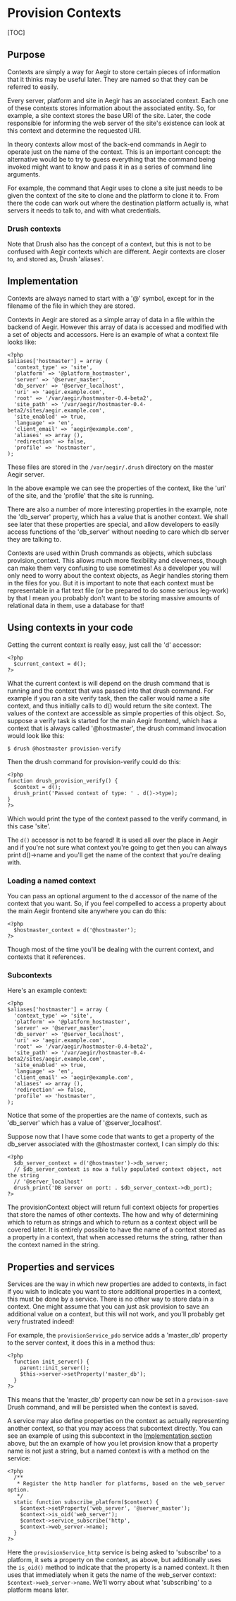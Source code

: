 Provision Contexts
==================

[TOC]


Purpose
-------

Contexts are simply a way for Aegir to store certain pieces of information that it thinks may be useful later. They are named so that they can be referred to easily.

Every server, platform and site in Aegir has an associated context. Each one of these contexts stores information about the associated entity. So, for example, a site context stores the base URI of the site. Later, the code responsible for informing the web server of the site's existence can look at this context and determine the requested URI.

In theory contexts allow most of the back-end commands in Aegir to operate just on the name of the context. This is an important concept: the alternative would be to try to guess everything that the command being invoked might want to know and pass it in as a series of command line arguments.

For example, the command that Aegir uses to clone a site just needs to be given the context of the site to clone and the platform to clone it to. From there the code can work out where the destination platform actually is, what servers it needs to talk to, and with what credentials.

### Drush contexts

Note that Drush also has the concept of a context, but this is not to be confused with Aegir contexts which are different. Aegir contexts are closer to, and stored as, Drush 'aliases'.


Implementation
--------------

Contexts are always named to start with a '@' symbol, except for in the filename of the file in which they are stored.

Contexts in Aegir are stored as a simple array of data in a file within the backend of Aegir. However this array of data is accessed and modified with a set of objects and accessors. Here is an example of what a context file looks like:

    <?php
    $aliases['hostmaster'] = array (
      'context_type' => 'site',
      'platform' => '@platform_hostmaster',
      'server' => '@server_master',
      'db_server' => '@server_localhost',
      'uri' => 'aegir.example.com',
      'root' => '/var/aegir/hostmaster-0.4-beta2',
      'site_path' => '/var/aegir/hostmaster-0.4-beta2/sites/aegir.example.com',
      'site_enabled' => true,
      'language' => 'en',
      'client_email' => 'aegir@example.com',
      'aliases' => array (),
      'redirection' => false,
      'profile' => 'hostmaster',
    );

These files are stored in the `/var/aegir/.drush` directory on the master Aegir server.

In the above example we can see the properties of the context, like the 'uri' of the site, and the 'profile' that the site is running.

There are also a number of more interesting properties in the example, note the 'db_server' property, which has a value that is another context. We shall see later that these properties are special, and allow developers to easily access functions of the 'db_server' without needing to care which db server they are talking to.

Contexts are used within Drush commands as objects, which subclass provision_context. This allows much more flexibility and cleverness, though can make them very confusing to use sometimes! As a developer you will only need to worry about the context objects, as Aegir handles storing them in the files for you. But it is important to note that each context must be representable in a flat text file (or be prepared to do some serious leg-work) by that I mean you probably don't want to be storing massive amounts of relational data in them, use a database for that!


Using contexts in your code
---------------------------

Getting the current context is really easy, just call the 'd' accessor:

    <?php
      $current_context = d();
    ?>

What the current context is will depend on the drush command that is running and the context that was passed into that drush command. For example if you ran a site verify task, then the caller would name a site context, and thus initially calls to d() would return the site context. The values of the context are accessible as simple properties of this object.  So, suppose a verify task is started for the main Aegir frontend, which has a context that is always called '@hostmaster', the drush command invocation would look like this:

    $ drush @hostmaster provision-verify

Then the drush command for provision-verify could do this:

    <?php
    function drush_provision_verify() {
      $context = d();
      drush_print('Passed context of type: ' . d()->type);
    }
    ?>

Which would print the type of the context passed to the verify command, in this case 'site'.

The `d()` accessor is not to be feared! It is used all over the place in Aegir and if you're not sure what context you're going to get then you can always print d()->name and you'll get the name of the context that you're dealing with.

### Loading a named context

You can pass an optional argument to the d accessor of the name of the context that you want. So, if you feel compelled to access a property about the main Aegir frontend site anywhere you can do this:

    <?php
      $hostmaster_context = d('@hostmaster');
    ?>

Though most of the time you'll be dealing with the current context, and contexts that it references.

### Subcontexts

Here's an example context:

    <?php
    $aliases['hostmaster'] = array (
      'context_type' => 'site',
      'platform' => '@platform_hostmaster',
      'server' => '@server_master',
      'db_server' => '@server_localhost',
      'uri' => 'aegir.example.com',
      'root' => '/var/aegir/hostmaster-0.4-beta2',
      'site_path' => '/var/aegir/hostmaster-0.4-beta2/sites/aegir.example.com',
      'site_enabled' => true,
      'language' => 'en',
      'client_email' => 'aegir@example.com',
      'aliases' => array (),
      'redirection' => false,
      'profile' => 'hostmaster',
    );

Notice that some of the properties are the name of contexts, such as 'db_server' which has a value of '@server_localhost'.

Suppose now that I have some code that wants to get a property of the db_server associated with the @hostmaster context, I can simply do this:

    <?php
      $db_server_context = d('@hostmaster')->db_server;
      // $db_server_context is now a fully populated context object, not the string
      // '@server_localhost'
      drush_print('DB server on port: . $db_server_context->db_port);
    ?>

The provisionContext object will return full context objects for properties that store the names of other contexts. The how and why of determining which to return as strings and which to return as a context object will be covered later. It is entirely possible to have the name of a context stored as a property in a context, that when accessed returns the string, rather than the context named in the string.


Properties and services
-----------------------

Services are the way in which new properties are added to contexts, in fact if you wish to indicate you want to store additional properties in a context, this must be done by a service. There is no other way to store data in a context.  One might assume that you can just ask provision to save an additional value on a context, but this will not work, and you'll probably get very frustrated indeed!

For example, the `provisionService_pdo` service adds a 'master_db' property to the server context, it does this in a method thus:

    <?php
      function init_server() {
        parent::init_server();
        $this->server->setProperty('master_db');
      }
    ?>

This means that the 'master_db' property can now be set in a `provison-save` Drush command, and will be persisted when the context is saved.

A service may also define properties on the context as actually representing another context, so that you may access that subcontext directly. You can see an example of using this subcontext in the [Implementation section](#implementation) above, but the an example of how you let provision know that a property name is not just a string, but a named context is with a method on the service:

    <?php
      /**
       * Register the http handler for platforms, based on the web_server option.
       */
      static function subscribe_platform($context) {
        $context->setProperty('web_server', '@server_master');
        $context->is_oid('web_server');
        $context->service_subscribe('http',
        $context->web_server->name);
      }
    ?>

Here the `provisionService_http` service is being asked to 'subscribe' to a platform, it sets a property on the context, as above, but additionally uses the `is_oid()` method to indicate that the property is a named context. It then uses that immediately when it gets the name of the web_server context: `$context->web_server->name`. We'll worry about what 'subscribing' to a platform means later.


